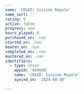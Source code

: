 ```yaml
---
name: 'CRSED: Cuisine Royale'
name_sort: ''
rating: 0
active: false
progress: new
hours_played: 0
purchased_on: .nan
started_on: .nan
beaten_on: .nan
completed_on: .nan
mastered_on: .nan
identifiers:
  - type: steam
    appid: '884660'
    name: 'CRSED: Cuisine Royale'
    synced_on: '2024-08-30'

---
```

